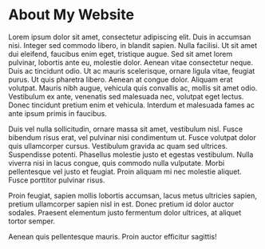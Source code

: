 About My Website
================

Lorem ipsum dolor sit amet, consectetur adipiscing elit. Duis in accumsan nisi.
Integer sed commodo libero, in blandit sapien. Nulla facilisi. Ut sit amet dui
eleifend, faucibus enim eget, tristique augue. Sed sit amet lorem pulvinar,
lobortis ante eu, molestie dolor. Aenean vitae consectetur neque. Duis ac
tincidunt odio. Ut ac mauris scelerisque, ornare ligula vitae, feugiat purus.
Ut quis pharetra libero. Aenean at congue dolor. Aliquam erat volutpat. Mauris
nibh augue, vehicula quis convallis ac, mollis sit amet odio. Vestibulum ex
ante, venenatis sed malesuada nec, volutpat eget lectus. Donec tincidunt
pretium enim et vehicula. Interdum et malesuada fames ac ante ipsum primis in
faucibus.

Duis vel nulla sollicitudin, ornare massa sit amet, vestibulum nisl. Fusce 
bibendum risus erat, vel pulvinar nisi condimentum ut. Fusce volutpat dolor
quis ullamcorper cursus. Vestibulum gravida ac quam sed ultrices. Suspendisse
potenti. Phasellus molestie justo et egestas vestibulum. Nulla viverra nisi in
lacus congue, quis commodo nulla vulputate. Morbi pellentesque vel justo et
feugiat. Proin aliquam mi nec molestie aliquet. Fusce porttitor pulvinar risus.

Proin feugiat, sapien mollis lobortis accumsan, lacus metus ultricies sapien,
pretium ullamcorper sapien nisl in est. Donec pretium id dolor auctor sodales.
Praesent elementum justo fermentum dolor ultrices, at aliquet tortor semper.

Aenean quis pellentesque mauris. Proin auctor efficitur sagittis!

